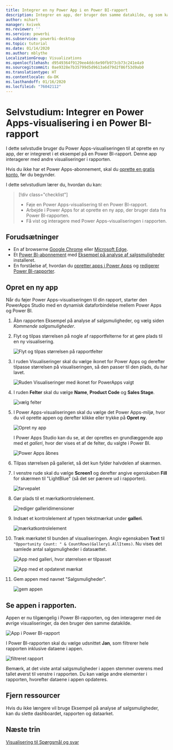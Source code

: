 ```yaml
---
title: Integrer en ny Power App i en Power BI-rapport
description: Integrer en app, der bruger den samme datakilde, og som kan filtreres som andre rapportelementer
author: mihart
manager: kvivek
ms.reviewer: ''
ms.service: powerbi
ms.subservice: powerbi-desktop
ms.topic: tutorial
ms.date: 01/14/2020
ms.author: mblythe
LocalizationGroup: Visualizations
ms.openlocfilehash: d9549364f9129ee4ddc6e90fb973cb73c241e4a9
ms.sourcegitcommit: 0ae9328e7b35799d5d9613a6d79d2f86f53d9ab0
ms.translationtype: HT
ms.contentlocale: da-DK
ms.lasthandoff: 01/16/2020
ms.locfileid: "76042112"
---
```

# <a name="tutorial-embed-a-power-apps-visual-in-a-power-bi-report"></a>Selvstudium: Integrer en Power Apps-visualisering i en Power BI-rapport

I dette selvstudie bruger du Power Apps-visualiseringen til at oprette en ny app, der er integreret i et eksempel på en Power BI-rapport. Denne app interagerer med andre visualiseringer i rapporten.

Hvis du ikke har et Power Apps-abonnement, skal du [oprette en gratis konto](https://docs.microsoft.com/powerapps/maker/signup-for-powerapps), før du begynder.

I dette selvstudium lærer du, hvordan du kan:
> [!div class="checklist"]
> * Føje en Power Apps-visualisering til en Power BI-rapport.
> * Arbejde i Power Apps for at oprette en ny app, der bruger data fra Power BI-rapporten.
> * Få vist og interagere med Power Apps-visualiseringen i rapporten.

## <a name="prerequisites"></a>Forudsætninger

* En af browserne [Google Chrome](https://www.google.com/chrome/browser/) eller [Microsoft Edge](https://www.microsoft.com/windows/microsoft-edge).
* Et [Power BI-abonnement](https://docs.microsoft.com/power-bi/service-self-service-signup-for-power-bi) med [Eksempel på analyse af salgsmuligheder](https://docs.microsoft.com/power-bi/sample-opportunity-analysis#get-the-content-pack-for-this-sample) installeret.
* En forståelse af, hvordan du [opretter apps i Power Apps](https://docs.microsoft.com/powerapps/maker/canvas-apps/data-platform-create-app-scratch.md) og [redigerer Power BI-rapporter](https://docs.microsoft.com/power-bi/service-the-report-editor-take-a-tour).



## <a name="create-a-new-app"></a>Opret en ny app
Når du føjer Power Apps-visualiseringen til din rapport, starter den PowerApps Studio med en dynamisk dataforbindelse mellem Power Apps og Power BI.

1. Åbn rapporten Eksempel på analyse af salgsmuligheder, og vælg siden *Kommende salgsmuligheder*. 


2. Flyt og tilpas størrelsen på nogle af rapportfelterne for at gøre plads til en ny visualisering.

    ![Flyt og tilpas størrelsen på rapportfelter](media/power-bi-visualization-powerapp/power-bi-report-page.jpg)

2. I ruden Visualiseringer skal du vælge ikonet for Power Apps og derefter tilpasse størrelsen på visualiseringen, så den passer til den plads, du har lavet.

    ![Ruden Visualiseringer med ikonet for PowerApps valgt](media/power-bi-visualization-powerapp/power-bi-powerapps-icon.jpg)

3. I ruden **Felter** skal du vælge **Name**, **Product Code** og **Sales Stage**. 

    ![vælg felter](media/power-bi-visualization-powerapp/power-bi-fields.jpg)

4. I Power Apps-visualiseringen skal du vælge det Power Apps-miljø, hvor du vil oprette appen og derefter klikke eller trykke på **Opret ny**.

    ![Opret ny app](media/power-bi-visualization-powerapp/power-bi-create-new-powerapp.png)

    I Power Apps Studio kan du se, at der oprettes en grundlæggende app med et *galleri*, hvor der vises et af de felter, du valgte i Power BI.

    ![Power Apps åbnes](media/power-bi-visualization-powerapp/power-bi-power-app.png)

5.  Tilpas størrelsen på galleriet, så det kun fylder halvdelen af skærmen. 

6. I venstre rude skal du vælge **Screen1** og derefter angive egenskaben **Fill** for skærmen til "LightBlue" (så det ser pænere ud i rapporten).

    ![farvepalet](media/power-bi-visualization-powerapp/power-bi-powerapps-fill.png)

6. Gør plads til et mærkatkontrolelement. 

    ![rediger galleridimensioner](media/power-bi-visualization-powerapp/power-bi-powerapps-gallery.png)


8. Indsæt et kontrolelement af typen tekstmærkat under **galleri**.

   ![mærkatkontrolelement](media/power-bi-visualization-powerapp/power-bi-label.png)

7. Træk mærkatet til bunden af visualiseringen. Angiv egenskaben **Text** til `"Opportunity Count: " & CountRows(Gallery1.AllItems)`. Nu vises det samlede antal salgsmuligheder i datasættet.

    ![App med galleri, hvor størrelsen er tilpasset](media/power-bi-visualization-powerapp/power-bi-power-app-label.png)

    ![App med et opdateret mærkat](media/power-bi-visualization-powerapp/power-bi-label-live.png)

7. Gem appen med navnet "Salgsmuligheder". 

    ![gem appen](media/power-bi-visualization-powerapp/power-bi-save-powerapp.png)


## <a name="view-the-app-in-the-report"></a>Se appen i rapporten.
Appen er nu tilgængelig i Power BI-rapporten, og den interagerer med de øvrige visualiseringer, da den bruger den samme datakilde.

![App i Power BI-rapport](media/power-bi-visualization-powerapp/power-bi-powerapps-visual.png)

I Power BI-rapporten skal du vælge udsnittet **Jan**, som filtrerer hele rapporten inklusive dataene i appen.

![filtreret rapport](media/power-bi-visualization-powerapp/power-bi-last.png)

Bemærk, at det viste antal salgsmuligheder i appen stemmer overens med tallet øverst til venstre i rapporten. Du kan vælge andre elementer i rapporten, hvorefter dataene i appen opdateres.


## <a name="clean-up-resources"></a>Fjern ressourcer
Hvis du ikke længere vil bruge Eksempel på analyse af salgsmuligheder, kan du slette dashboardet, rapporten og dataarket.


## <a name="next-steps"></a>Næste trin
[Visualisering til Spørgsmål og svar](power-bi-visualization-types-for-reports-and-q-and-a.md)
